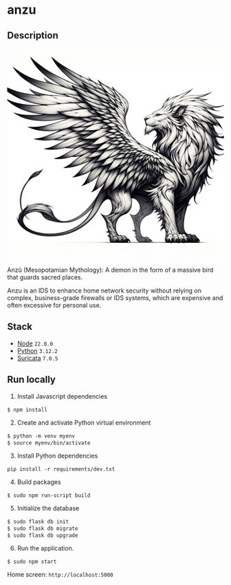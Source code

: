 # anzu
## Description
![Anzu](anzu.jpg)
Anzû (Mesopotamian Mythology): A demon in the form of a massive bird that guards sacred places. 


Anzu is an IDS to enhance home network security without relying on complex, business-grade firewalls or IDS systems, which are expensive and often excessive for personal use.

## Stack
- [Node](https://nodejs.org) `22.0.0`
- [Python](https://www.python.org) `3.12.2`
- [Suricata](https://suricata.io/) `7.0.5`

## Run locally
1. Install Javascript dependencies
``` shell
$ npm install
```
2. Create and activate Python virtual environment
```shell
$ python -m venv myenv
$ source myenv/bin/activate
```
3. Install Python dependencies
```shell
pip install -r requirements/dev.txt
```
4. Build packages
```shell
$ sudo npm run-script build
```
5. Initialize the database
```shell
$ sudo flask db init
$ sudo flask db migrate
$ sudo flask db upgrade
```
6. Run the application.
```shell
$ sudo npm start  
```
Home screen: `http://localhost:5000` 


